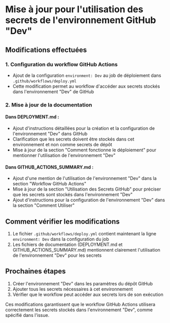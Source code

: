 # Mise à jour pour l'utilisation des secrets de l'environnement GitHub "Dev"

## Modifications effectuées

### 1. Configuration du workflow GitHub Actions

- Ajout de la configuration `environment: Dev` au job de déploiement dans `.github/workflows/deploy.yml`
- Cette modification permet au workflow d'accéder aux secrets stockés dans l'environnement "Dev" de GitHub

### 2. Mise à jour de la documentation

#### Dans DEPLOYMENT.md :
- Ajout d'instructions détaillées pour la création et la configuration de l'environnement "Dev" dans GitHub
- Clarification que les secrets doivent être stockés dans cet environnement et non comme secrets de dépôt
- Mise à jour de la section "Comment fonctionne le déploiement" pour mentionner l'utilisation de l'environnement "Dev"

#### Dans GITHUB_ACTIONS_SUMMARY.md :
- Ajout d'une mention de l'utilisation de l'environnement "Dev" dans la section "Workflow GitHub Actions"
- Mise à jour de la section "Utilisation des Secrets GitHub" pour préciser que les secrets sont stockés dans l'environnement "Dev"
- Ajout d'instructions pour la configuration de l'environnement "Dev" dans la section "Comment Utiliser"

## Comment vérifier les modifications

1. Le fichier `.github/workflows/deploy.yml` contient maintenant la ligne `environment: Dev` dans la configuration du job
2. Les fichiers de documentation (DEPLOYMENT.md et GITHUB_ACTIONS_SUMMARY.md) mentionnent clairement l'utilisation de l'environnement "Dev" pour les secrets

## Prochaines étapes

1. Créer l'environnement "Dev" dans les paramètres du dépôt GitHub
2. Ajouter tous les secrets nécessaires à cet environnement
3. Vérifier que le workflow peut accéder aux secrets lors de son exécution

Ces modifications garantissent que le workflow GitHub Actions utilisera correctement les secrets stockés dans l'environnement "Dev", comme spécifié dans l'issue.
